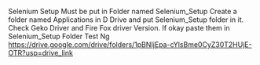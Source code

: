 Selenium Setup Must be put in Folder named Selenium_Setup
Create a folder named Applications in D Drive and put Selenium_Setup folder in it.
Check Geko Driver and Fire Fox driver Version. If okay paste them in Selenium_Setup Folder
Test Ng
https://drive.google.com/drive/folders/1pBNIjEpa-cYlsBme0CyZ30T2HUjE-OTR?usp=drive_link

